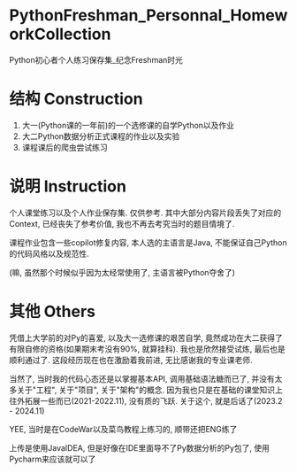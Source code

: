 # PythonFreshman_Personnal_HomeworkCollection
Python初心者个人练习保存集_纪念Freshman时光

# 结构 Construction

1. 大一(Python课的一年前)的一个选修课的自学Python以及作业
2. 大二Python数据分析正式课程的作业以及实验
3. 课程课后的爬虫尝试练习

# 说明 Instruction

个人课堂练习以及个人作业保存集. 仅供参考.
其中大部分内容片段丢失了对应的Context, 已经丧失了参考价值, 我也不再去考究当时的题目情境了.

课程作业包含一些copilot修复内容, 本人选的主语言是Java, 不能保证自己Python的代码风格以及规范性. 

(嘛, 虽然那个时候似乎因为太经常使用了, 主语言被Python夺舍了)

# 其他 Others

凭借上大学前的对Py的喜爱, 以及大一选修课的艰苦自学, 竟然成功在大二获得了有限自修的资格(如果期末考没有90%, 就算挂科). 我也是欣然接受试炼, 最后也是顺利通过了. 这段经历现在也在激励着我前进, 无比感谢我的专业课老师.

当然了, 当时我的代码心态还是以掌握基本API, 调用基础语法糖而已了, 并没有太多关于"工程", 关于"项目", 关于"架构"的概念. 因为我也只是在基础的课堂知识上往外拓展一些而已(2021-2022.11), 没有质的飞跃. 关于这个, 就是后话了(2023.2 - 2024.11)

YEE, 当时是在CodeWar以及菜鸟教程上练习的, 顺带还把ENG练了

上传是使用JavaIDEA, 但是好像在IDE里面导不了Py数据分析的Py包了, 使用Pycharm来应该就可以了
